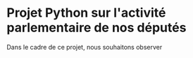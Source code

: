 # Projet Python sur l'activité parlementaire de nos députés
Dans le cadre de ce projet, nous souhaitons observer 
